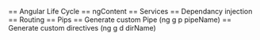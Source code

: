 == Angular Life Cycle
== ngContent
== Services
== Dependancy injection
== Routing
== Pips
== Generate custom Pipe (ng g p pipeName)
== Generate custom directives (ng g d dirName)
